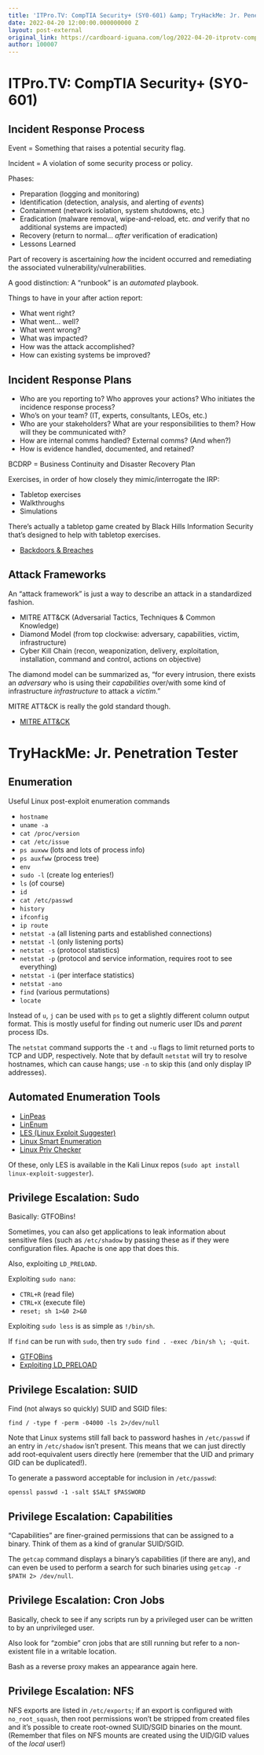 ```yaml
---
title: 'ITPro.TV: CompTIA Security+ (SY0-601) &amp; TryHackMe: Jr. Penetration Tester'
date: 2022-04-20 12:00:00.000000000 Z
layout: post-external
original_link: https://cardboard-iguana.com/log/2022-04-20-itprotv-comptia-security-plus-and-tryhackme-jr-penetration-tester.html
author: 100007
---
```


# ITPro.TV: CompTIA Security+ (SY0-601)

## Incident Response Process

Event = Something that raises a potential security flag.

Incident = A violation of some security process or policy.

Phases:

- Preparation (logging and monitoring)
- Identification (detection, analysis, and alerting of _events_)
- Containment (network isolation, system shutdowns, etc.)
- Eradication (malware removal, wipe-and-reload, etc. _and_ verify that no additional systems are impacted)
- Recovery (return to normal… _after_ verification of eradication)
- Lessons Learned

Part of recovery is ascertaining _how_ the incident occurred and remediating the associated vulnerability/vulnerabilities.

A good distinction: A “runbook” is an _automated_ playbook.

Things to have in your after action report:

- What went right?
- What went… well?
- What went wrong?
- What was impacted?
- How was the attack accomplished?
- How can existing systems be improved?

## Incident Response Plans

- Who are you reporting to? Who approves your actions? Who initiates the incidence response process?
- Who’s on your team? (IT, experts, consultants, LEOs, etc.)
- Who are your stakeholders? What are your responsibilities to them? How will they be communicated with?
- How are internal comms handled? External comms? (And when?)
- How is evidence handled, documented, and retained?

BCDRP = Business Continuity and Disaster Recovery Plan

Exercises, in order of how closely they mimic/interrogate the IRP:

- Tabletop exercises
- Walkthroughs
- Simulations

There’s actually a tabletop game created by Black Hills Information Security that’s designed to help with tabletop exercises.

- [Backdoors & Breaches](https://www.blackhillsinfosec.com/projects/backdoorsandbreaches/)

## Attack Frameworks

An “attack framework” is just a way to describe an attack in a standardized fashion.

- MITRE ATT&CK (Adversarial Tactics, Techniques & Common Knowledge)
- Diamond Model (from top clockwise: adversary, capabilities, victim, infrastructure)
- Cyber Kill Chain (recon, weaponization, delivery, exploitation, installation, command and control, actions on objective)

The diamond model can be summarized as, “for every intrusion, there exists an _adversary_ who is using their _capabilities_ over/with some kind of infrastructure _infrastructure_ to attack a _victim_.”

MITRE ATT&CK is really the gold standard though.

- [MITRE ATT&CK](https://attack.mitre.org/)

# TryHackMe: Jr. Penetration Tester

## Enumeration

Useful Linux post-exploit enumeration commands

- `hostname`
- `uname -a`
- `cat /proc/version`
- `cat /etc/issue`
- `ps auxww` (lots and lots of process info)
- `ps auxfww` (process tree)
- `env`
- `sudo -l` (create log enteries!)
- `ls` (of course)
- `id`
- `cat /etc/passwd`
- `history`
- `ifconfig`
- `ip route`
- `netstat -a` (all listening parts and established connections)
- `netstat -l` (only listening ports)
- `netstat -s` (protocol statistics)
- `netstat -p` (protocol and service information, requires root to see everything)
- `netstat -i` (per interface statistics)
- `netstat -ano`
- `find` (various permutations)
- `locate`

Instead of `u`, `j` can be used with `ps` to get a slightly different column output format. This is mostly useful for finding out numeric user IDs and _parent_ process IDs.

The `netstat` command supports the `-t` and `-u` flags to limit returned ports to TCP and UDP, respectively. Note that by default `netstat` will try to resolve hostnames, which can cause hangs; use `-n` to skip this (and only display IP addresses).

## Automated Enumeration Tools

- [LinPeas](https://github.com/carlospolop/privilege-escalation-awesome-scripts-suite/tree/master/linPEAS)
- [LinEnum](https://github.com/rebootuser/LinEnum)
- [LES (Linux Exploit Suggester)](https://github.com/mzet-/linux-exploit-suggester)
- [Linux Smart Enumeration](https://github.com/diego-treitos/linux-smart-enumeration)
- [Linux Priv Checker](https://github.com/linted/linuxprivchecker)

Of these, only LES is available in the Kali Linux repos (`sudo apt install linux-exploit-suggester`).

## Privilege Escalation: Sudo

Basically: GTFOBins!

Sometimes, you can also get applications to leak information about sensitive files (such as `/etc/shadow` by passing these as if they were configuration files. Apache is one app that does this.

Also, exploiting `LD_PRELOAD`.

Exploiting `sudo nano`:

- `CTRL+R` (read file)
- `CTRL+X` (execute file)
- `reset; sh 1>&0 2>&0`

Exploiting `sudo less` is as simple as `!/bin/sh`.

If `find` can be run with `sudo`, then try `sudo find . -exec /bin/sh \; -quit`.

- [GTFOBins](https://gtfobins.github.io)
- [Exploiting LD\_PRELOAD](https://cardboard-iguana.com/notes/exploiting-ld-preload.html)

## Privilege Escalation: SUID

Find (not always so quickly) SUID and SGID files:

```
find / -type f -perm -04000 -ls 2>/dev/null
```

Note that Linux systems still fall back to password hashes in `/etc/passwd` if an entry in `/etc/shadow` isn’t present. This means that we can just directly add root-equivalent users directly here (remember that the UID and primary GID can be duplicated!).

To generate a password acceptable for inclusion in `/etc/passwd`:

```
openssl passwd -1 -salt $SALT $PASSWORD
```

## Privilege Escalation: Capabilities

“Capabilities” are finer-grained permissions that can be assigned to a binary. Think of them as a kind of granular SUID/SGID.

The `getcap` command displays a binary’s capabilities (if there are any), and can even be used to perform a search for such binaries using `getcap -r $PATH 2> /dev/null`.

## Privilege Escalation: Cron Jobs

Basically, check to see if any scripts run by a privileged user can be written to by an unprivileged user.

Also look for “zombie” cron jobs that are still running but refer to a non-existent file in a writable location.

Bash as a reverse proxy makes an appearance again here.

## Privilege Escalation: NFS

NFS exports are listed in `/etc/exports`; if an export is configured with `no_root_squash`, then root permissions won’t be stripped from created files and it’s possible to create root-owned SUID/SGID binaries on the mount. (Remember that files on NFS mounts are created using the UID/GID values of the _local_ user!)

